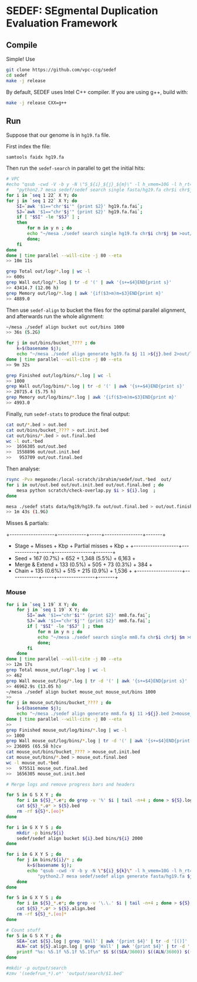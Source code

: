 # SEDEF: SEgmental Duplication Evaluation Framework

## Compile

Simple! Use

```bash
git clone https://github.com/vpc-ccg/sedef
cd sedef
make -j release
```

By default, SEDEF uses Intel C++ compiler. If you are using g++, build with:

```bash
make -j release CXX=g++
```

## Run

Suppose that our genome is in `hg19.fa` file.

First index the file:

```
samtools faidx hg19.fa
```

Then run the `sedef-search` in parallel to get the initial hits:

```bash
# VPC
#echo "qsub -cwd -V -b y -N \"S_${i}_${j}_${m}\" -l h_vmem=10G -l h_rt=24:00:00 -l h_stack=8M " \
#	"python2.7 mesa sedef/sedef search single fasta/hg19.fa chr$i chr$j $m"
for i in `seq 1 22` X Y; do 
for j in `seq 1 22` X Y; do  
	SI=`awk '$1=="chr'$i'" {print $2}' hg19.fa.fai`; 
	SJ=`awk '$1=="chr'$j'" {print $2}' hg19.fa.fai`; 
	if [ "$SI" -le "$SJ" ] ; 
	then 
		for m in y n ; do
		echo "~/mesa ./sedef search single hg19.fa chr$i chr$j $m >out/${i}_${j}_${m}.bed 2>out/log/${i}_${j}_${m}.log"
		done; 
	fi
done
done | time parallel --will-cite -j 80 --eta
>> 10m 11s

grep Total out/log/*.log | wc -l
>> 600s
grep Wall out/log/*.log | tr -d '(' | awk '{s+=$4}END{print s}'
>> 43414.7 (12.06 h)
grep Memory out/log/*.log | awk '{if($3>m)m=$3}END{print m}'
>> 4889.0
```

Then use `sedef-align` to bucket the files for the optimal parallel alignment, and
afterwards run the whole alignment:

```bash
~/mesa ./sedef align bucket out out/bins 1000
>> 36s (5.2G)

for j in out/bins/bucket_???? ; do
	k=$(basename $j);
	echo "~/mesa ./sedef align generate hg19.fa $j 11 >${j}.bed 2>out/log/bins/${k}.log"
done | time parallel --will-cite -j 80 --eta
>> 9m 32s

grep Finished out/log/bins/*.log | wc -l
>> 1000
grep Wall out/log/bins/*.log | tr -d '(' | awk '{s+=$4}END{print s}'
>> 20715.4 (5.75 h)  
grep Memory out/log/bins/*.log | awk '{if($3>m)m=$3}END{print m}'
>> 4993.0
```

Finally, run `sedef-stats` to produce the final output:

```bash
cat out/*.bed > out.bed
cat out/bins/bucket_???? > out.init.bed
cat out/bins/*.bed > out.final.bed
wc -l out.*bed
>>  1656305 out/out.bed
>>  1558896 out/out.init.bed
>>   953709 out/out.final.bed
```

Then analyse:

```bash
rsync -Pva meganode:/local-scratch/ibrahim/sedef/out.*bed  out/
for i in out/out.bed out/out.init.bed out/out.final.bed ; do 
	mesa python scratch/check-overlap.py $i > ${i}.log  ; 
done

mesa ./sedef stats data/hg19/hg19.fa out/out.final.bed > out/out.finished.bed
>> 1m 43s (1.9G)
```


Misses & partials:

+-------------------+------------+-----+----------------+-------+
+ Stage             + Misses     + Kbp + Partial misses + Kbp   +
+-------------------+------------+-----+----------------+-------+
+ Seed              + 167 (0.7%) + 652 + 1,348 (5.5%)   + 6,163 +
+ Merge & Extend    + 133 (0.5%) + 505 +    73 (0.3%)   +   384 +
+ Chain             + 135 (0.6%) + 515 +   215 (0.9%)   + 1,536 +
+-------------------+------------+-----+----------------+-------+


### Mouse

```bash
for i in `seq 1 19` X Y; do 
	for j in `seq 1 19` X Y; do  
		SI=`awk '$1=="chr'$i'" {print $2}' mm8.fa.fai`; 
		SJ=`awk '$1=="chr'$j'" {print $2}' mm8.fa.fai`; 
		if [ "$SI" -le "$SJ" ] ; then 
			for m in y n ; do
			echo "~/mesa ./sedef search single mm8.fa chr$i chr$j $m >mouse_out/${i}_${j}_${m}.bed 2>mouse_out/log/${i}_${j}_${m}.log"
			done; 
		fi
	done
done | time parallel --will-cite -j 80 --eta
>> 12m 17s
grep Total mouse_out/log/*.log | wc -l
>> 462
grep Wall mouse_out/log/*.log | tr -d '(' | awk '{s+=$4}END{print s}'
>> 46962.9s (13.05 h)
~/mesa ./sedef align bucket mouse_out mouse_out/bins 1000
>> 
for j in mouse_out/bins/bucket_???? ; do
	k=$(basename $j);
	echo "~/mesa ./sedef align generate mm8.fa $j 11 >${j}.bed 2>mouse_out/log/bins/${k}.log"
done | time parallel --will-cite -j 80 --eta
>> 
grep Finished mouse_out/log/bins/*.log | wc -l
>> 1000
grep Wall mouse_out/log/bins/*.log | tr -d '(' | awk '{s+=$4}END{print s}'
>> 236095 (65.58 h)cv
cat mouse_out/bins/bucket_???? > mouse_out.init.bed
cat mouse_out/bins/*.bed > mouse_out.final.bed
wc -l mouse_out.*bed
>>   975511 mouse_out.final.bed
>>  1656305 mouse_out.init.bed

# Merge logs and remove progress bars and headers

for S in G S X Y ; do
	for i in ${S}_*.e*; do grep -v '%' $i | tail -n+4 ; done > ${S}.log
	cat ${S}_*.o* > ${S}.bed
	rm -rf ${S}*.[eo]*
done

for i in G X Y S ; do 
	mkdir -p bins/${i}
	sedef/sedef align bucket ${i}.bed bins/${i} 2000 
done

for i in G X Y S ; do 
	for j in bins/${i}/* ; do
		k=$(basename $j);
		echo "qsub -cwd -V -b y -N \"${i}_${k}\" -l h_vmem=10G -l h_rt=24:00:00 -l h_stack=8M " \
			"python2.7 mesa sedef/sedef align generate fasta/hg19.fa $j"
	done
done

for S in G X Y S ; do 
	for i in ${S}_*.e*; do grep -v '\.\.' $i | tail -n+4 ; done > ${S}.align.log
	cat ${S}_*.o* > ${S}.align.bed
	rm -rf ${S}_*.[eo]*
done

# Count stuff
for S in G S X Y ; do 
	SEA=`cat ${S}.log | grep 'Wall' | awk '{print $4}' | tr -d '[()]' | awk '{s+=$1} END{print s}'`
	ALN=`cat ${S}.align.log | grep 'Wall' | awk '{print $4}' | tr -d '[()]' | awk '{s+=$1} END{print s}'`
	printf "%s: %5.1f %5.1f %5.1f\n" $S $((SEA/3600)) $((ALN/3600)) $(((SEA+ALN)/3600))
done

#mkdir -p output/search
#zmv '(sedefrun_*).o*' 'output/search/$1.bed'
```


